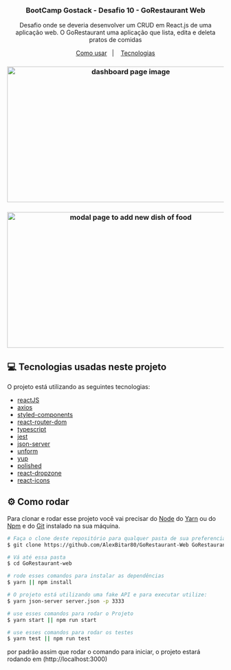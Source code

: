 <h3 align="center">
	BootCamp Gostack - Desafio 10 - GoRestaurant Web
</h3>

</div>
<p align="center">
  Desafio onde se deveria desenvolver um CRUD em React.js de uma aplicação web.
  O GoRestaurant uma aplicação que lista, edita e deleta pratos de comidas
</p>

<p align="center">
  <a href="#gear-como-rodar">Como usar</a>&nbsp;&nbsp;&nbsp;|&nbsp;&nbsp;&nbsp;
  <a href="#computer-tecnologias-usadas-neste-projeto">Tecnologias</a>
</p>

<h3 align="center">
  <img width="559" height="316" src="https://user-images.githubusercontent.com/56983783/106318010-e8a40800-624d-11eb-91dd-54dafc1ff8f9.png" alt="dashboard page image"/>
</h3>

<h3 align="center">
  <img width="559" height="316" src="https://user-images.githubusercontent.com/56983783/106318064-04a7a980-624e-11eb-835f-5598620d677e.png" alt="modal page to add new dish of food"/>
</h3>

## :computer: Tecnologias usadas neste projeto

O projeto está utilizando as seguintes tecnologias:

-  [reactJS](https://pt-br.reactjs.org/)
-  [axios](https://www.npmjs.com/package/axios)
-  [styled-components](https://styled-components.com/)
-  [react-router-dom](https://reactrouter.com/web/guides/quick-start)
-  [typescript](https://www.typescriptlang.org/)
-  [jest](https://jestjs.io/)
-  [json-server](https://www.npmjs.com/package/json-server)
-  [unform](https://github.com/unform/unform)
-  [yup](https://github.com/jquense/yup)
-  [polished](https://polished.js.org/)
-  [react-dropzone](https://react-dropzone.js.org/)
-  [react-icons](https://react-icons.github.io/react-icons/)

## :gear: Como rodar
Para clonar e rodar esse projeto você vai precisar do [Node](https://nodejs.org/en/) do [Yarn](https://yarnpkg.com/) ou do [Npm](https://www.npmjs.com/get-npm) e do [Git](https://git-scm.com/) instalado na sua máquina.

```bash
# Faça o clone deste repositório para qualquer pasta de sua preferencia
$ git clone https://github.com/AlexBitar80/GoRestaurant-Web GoRestaurant-web

# Vá até essa pasta
$ cd GoRestaurant-web

# rode esses comandos para instalar as dependências
$ yarn || npm install

# O projeto está utilizando uma fake API e para executar utilize:
$ yarn json-server server.json -p 3333

# use esses comandos para rodar o Projeto
$ yarn start || npm run start

# use esses comandos para rodar os testes
$ yarn test || npm run test
```

por padrão assim que rodar o comando para iniciar, o projeto estará rodando em (http://localhost:3000)
